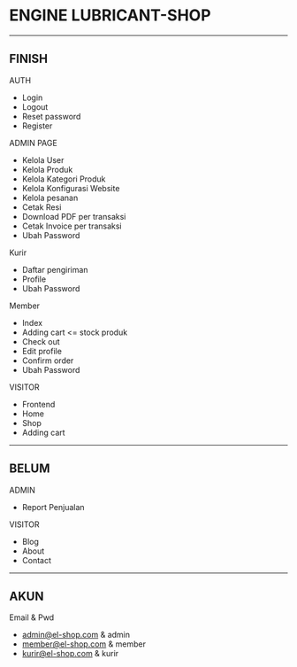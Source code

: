 # ENGINE LUBRICANT-SHOP

-------
FINISH
-------

AUTH
- Login
- Logout
- Reset password
- Register

ADMIN PAGE
- Kelola User
- Kelola Produk
- Kelola Kategori Produk
- Kelola Konfigurasi Website
- Kelola pesanan
- Cetak Resi
- Download PDF per transaksi
- Cetak Invoice per transaksi
- Ubah Password

Kurir
- Daftar pengiriman
- Profile
- Ubah Password

Member
- Index
- Adding cart <= stock produk
- Check out
- Edit profile
- Confirm order
- Ubah Password

VISITOR
- Frontend
- Home
- Shop
- Adding cart


------
BELUM
------

ADMIN
- Report Penjualan

VISITOR
- Blog
- About
- Contact

--------
AKUN
--------
Email & Pwd
- admin@el-shop.com & admin
- member@el-shop.com & member
- kurir@el-shop.com & kurir

